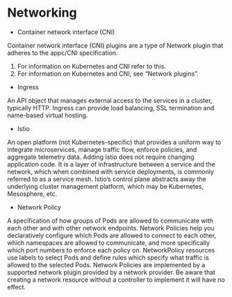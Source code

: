 # Networking

- Container network interface (CNI)

Container network interface (CNI) plugins are a type of Network plugin that
adheres to the appc/CNI specification.

  1. For information on Kubernetes and CNI refer to this.
  2. For information on Kubernetes and CNI, see “Network plugins”.

- Ingress

An API object that manages external access to the services in a cluster,
typically HTTP. Ingress can provide load balancing, SSL termination and
name-based virtual hosting.

- Istio

An open platform (not Kubernetes-specific) that provides a uniform way to
integrate microservices, manage traffic flow, enforce policies, and aggregate
telemetry data. Adding Istio does not require changing application code. It is a
layer of infrastructure between a service and the network, which when combined
with service deployments, is commonly referred to as a service mesh. Istio’s
control plane abstracts away the underlying cluster management platform, which
may be Kubernetes, Mesosphere, etc.

- Network Policy

A specification of how groups of Pods are allowed to communicate with each other
and with other network endpoints. Network Policies help you declaratively
configure which Pods are allowed to connect to each other, which namespaces are
allowed to communicate, and more specifically which port numbers to enforce each
policy on. NetworkPolicy resources use labels to select Pods and define rules
which specify what traffic is allowed to the selected Pods. Network Policies are
implemented by a supported network plugin provided by a network provider. Be
aware that creating a network resource without a controller to implement it will
have no effect.
